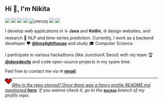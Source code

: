 <h2>Hi 👋, I'm Nikita</h2>

<a target="_blank" href="https://github.com/xtenzQ/"><img src="https://img.shields.io/badge/GitHub-xtenzQ-40AEF0?logo=github&style=flat-square"/></a>
<a htarget="_blank" ref="https://www.linkedin.com/in/xtenzq/"><img src="https://img.shields.io/badge/LinkedIn-Nikita R-00D1B2?logo=linkedin&style=flat-square"/></a>
<a target="_blank" href="https://xtenzq.github.io/blog"><img src="https://img.shields.io/badge/blog-Nikita R-FF8800?style=flat-square"/></a>
<a target="_blank" href="https://xtenzq.github.io/cv"><img src="https://img.shields.io/badge/CV-Nikita R-FFCC22?style=flat-square"/></a>
<img src="https://komarev.com/ghpvc/?username=xtenzq&label=Profile%20views&color=F02E65&style=flat-square" alt="xtenzq" />
<img src="https://img.shields.io/badge/--FFD700?style=flat-square"/> <img src="https://img.shields.io/badge/--0057B8?style=flat-square"/>

I develop web applications in ☕ **Java** and **Kotlin**, 🌐 design websites, and research 💬 NLP and time-series prediction. Currently, I work as a backend developer ♥ **[@kmslighthouse](https://www.kmslh.com/)** and study 🎓 Computer Science.

I participate in various hackathons (like JunctionX Seoul) with my team 🏆 **[@daredevils](https://github.com/daredevils-team)** and code open-source projects in my spare time.

Feel free to contact me via ✉ **<a href="mailto:me@rusetskii.dev">email</a>**.

<p align="left"><img align="left" src="icons/heart.svg" alt="xtenzq" width="22px" /><a href="https://linkedin.com/in/xtenzq" target="blank"></p>

---
_Why is the repo starred? Once there was a fancy profile README.md mentioned **[here](https://github.com/abhisheknaiidu/awesome-github-profile-readme)**. If you wanna check it, go to the **[`backup`](https://github.com/xtenzQ/xtenzQ/tree/backup)** branch of my profile repo._
